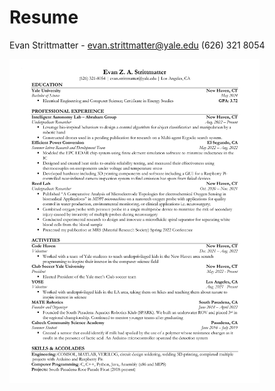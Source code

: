 # Resume

Evan Strittmatter - evan.strittmatter@yale.edu
(626) 321 8054


<img src="images/Evan_Strittmatter_Resume_01-12-2023.pdf" alt="resume" width="400"/>

